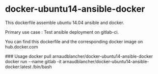 # docker-ubuntu14-ansible-docker


This dockerfile assemble ubuntu 14.04 ansible and docker.

Primary use case : Test ansible deployment on gitlab-ci.


You can find this dockerfile and the corresponding docker image on hub.docker.com


### Usage
docker pull arnaudblancher/docker-ubuntu14-ansible-docker
docker run --name gitlab  -it  arnaudblancher/docker-ubuntu14-ansible-docker:latest /bin/bash

